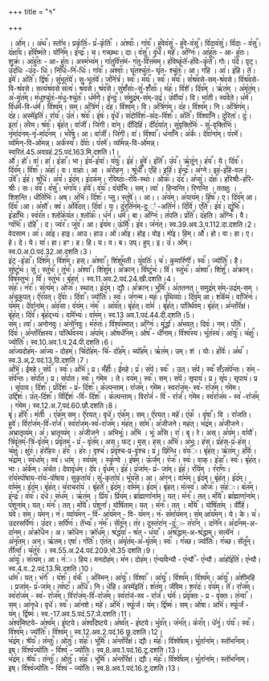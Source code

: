 +++
title = "१"

+++


  
। ओ꣢म्।।
अ꣡थ꣢꣯। स्तो꣣भ। प्रकृ꣡तिः꣢- प्र꣣-कृ꣡तिः꣢꣯ । अ꣡श्वाः꣢꣯। गा꣡वः꣢꣯। हु꣣वेव꣡सु꣢ - हु꣣वे-व꣡सु꣢꣯। वि꣣दाव꣡सु꣢। वि꣣दाः - व꣣सु꣢꣯। द꣡क्षा꣢꣯य।
ह꣣वि꣡ष्म꣢ते। यो꣡नि꣢꣯म्। इ꣡न्द्रः꣢꣯। च। गच्छथः। दाः। व꣡सु꣢꣯। वृ꣣धे꣢। म꣣हे꣢। अ꣣ग्निः꣢। आ꣡हु꣢꣯तः - आ- हु꣣तः। शुक्रः꣢।
आ꣡हु꣢꣯तः - आ- हु꣣तः। अस्म꣡भ्य꣢म्। गा꣣तुवि꣡त्त꣢मं- ग꣣तु-वि꣡त्त꣢꣯मम्। ह꣣विष्कृ꣡ते꣢-ह꣣विः-कृ꣡ते꣢꣯। गोः। प꣣दे। पृट्। उ꣣द꣢धिः -उ꣣द- धिः꣢। नि꣣धिः꣢-नि꣣-धिः꣢।
गा꣡वः꣢꣯। अ꣡श्वाः꣢꣯। घृ꣣तश्चु꣡तः꣢- घृ꣣त- श्चु꣡तः꣢꣯। आ। ग꣣हि । आ꣢। इ꣣हि। ते꣢। इ꣣मे꣢। अ꣡ति꣢꣯। द्वि꣡षः꣢꣯। सु꣣भूत꣡ये꣢। सु-भूत꣡ये꣢। ज꣣नि꣡त्रं꣢।
स्वः꣢꣯। म꣡यः꣢꣯। स्वः꣢꣯। म꣡यः꣢꣯। सं꣡श्र꣢꣯वसे-सम्-श्र꣣वसे। वि꣡श्र꣢꣯वसे-वि-श्र꣣वसे। सत्य꣡श्र꣢वसे स꣣त्य꣢। श्र꣣वसे। श्र꣡व꣢꣯से। सु꣣शँ꣡साः꣢-सु꣣-शँ꣡साः꣢꣯।
म꣣हः꣢। वि꣣शे꣢। दि꣡व꣢꣯म् । ऋ꣣त꣢म् । अ꣣मृ꣡त꣢म्। अ꣣-मृ꣡त꣢꣯म्। म꣣धुश्चु꣡तः꣢-म꣣धु-श्चु꣡तः꣢꣯। ध꣡र्म꣢꣯णे। इ꣡न्दुः꣢꣯। स꣣मुद्र꣢म्-स꣣म्-उद्रं꣢।
उ꣣र्वीया꣢। वि। भा꣣ती। स्व꣢꣯र्वते। ध꣡र्म꣢꣯। वि꣡ध꣢꣯र्म-वि-ध꣢र्म। वि꣡श्व꣢꣯म्। सम्। अ꣣त्रि꣡णं꣢। द꣣ह। वि꣡श्व꣢꣯म्। वि। अ꣣त्रि꣡ण꣢म्। द꣣ह।
वि꣡श्व꣢꣯म्। नि। अ꣣त्रि꣡ण꣢म्। द꣣ह। अस्मे꣡इति꣢। रा꣡यः꣢꣯। उ꣣त꣢। श्र꣡वः꣢꣯। इ꣣षः꣢। वृ꣣धे꣢। स꣣दोवि꣡शः꣢-स꣣दः-वि꣡शः꣢꣯। अ꣡ति꣢꣯। वि꣡श्वा꣢꣯नि। दु꣣रिता꣢।
दुः꣣। इता꣣। त꣣रेम। श्र꣡वः꣢꣯। बृ꣣ह꣢त्। वा꣣जी꣢। जि꣣गी। वा꣢न्। दी꣣दिहि꣢। दी꣣द꣡या꣢त्। सु꣣वृक्ति꣡भिः꣢ - सु꣣-वृक्ति꣡भिः꣢। नृ꣣मा꣡द꣢नम्-नृ꣣-मा꣡द꣢꣯नम् ।
भ꣡रे꣢꣯षु। आ। वा꣣जी꣢। जि꣣गी। वा꣢। वि꣡श्वा꣢꣯। ध꣡ना꣢꣯नि। अ꣣र्कः꣢। दे꣣वा꣡ना꣢म्। प꣣रमे꣢। व्यो꣢꣯मन्-वि-ओ꣣मन्न्। अर्क꣡स्य꣢। दे꣣वाः꣢। प꣣रमे꣢। व्यो꣢꣯मन्न्-वि-ओ꣣मन्न्।
स्वरितं.45.अवग्रहं.25.पदं.163.मि.दशति।1।  
औ꣢। हो꣣। वा꣢। हा꣣। इ꣡डा꣢꣯। भा। इ꣡य꣢꣯-इ꣣या꣢। य꣡युः꣢꣯। इ꣣ह꣢। हु꣣वे꣢। इ꣡ति꣢꣯। उ꣡प꣢꣯। ऋ꣣तू꣢न्। ह꣡य꣢꣯। ये। दि꣡वः꣢꣯। दि꣡व꣢꣯म्। वि꣡शः꣢꣯। अ꣣हा꣢। वः। वाहाः꣢।
आ । अ꣣रोहन् । श्रू꣡धी꣢꣯। ए꣣हि। इहि꣢। इं꣡न्द्रः꣢꣯। अ꣣ग्ने। इह꣢-इ꣣हि-वल। उ꣡वे꣢꣯। इ꣣ह꣢। श्रु꣣धि꣢। अ꣣यं꣢। इ꣣द꣢म्। इ꣣दक꣢म्। र꣣यिष्ठाः꣢-र꣣यि-स्थाः꣢।
ओ꣡कः꣢꣯। द꣡द꣢꣯। अ꣣प्सु꣢। द꣡क्षः꣢꣯। ह꣣रिश्रीः꣢-ह꣣रि-श्रीः꣢। सः। व꣡व꣢꣯। व꣡सु꣢꣯। भ꣡गा꣢꣯य। ह꣣ये꣢। व꣡यः꣢꣯। व꣡यो꣢꣯भिः। सम्। त्वा꣣ । हिन्वन्ति। रिणन्ति ।
ततक्षुः । शिशन्ति। धीति꣡भिः꣢। अष्। अ꣣भि꣢। दि꣡शः꣢꣯। प्सु। स्तु꣣षे꣢।। आ।। अ꣣य꣢म्। अ꣣याय꣢म्। हि꣡षः꣢꣯। ए। दि꣡व꣢꣯म् आ। दि꣡वः꣢꣯।आ।
अ꣣सौ꣢। क्व꣡। अ꣡वि꣢꣯दत्। दि꣣वा꣢। यः। दु꣣रति꣡न꣢म्-दुः ꣣ -अति꣡नं꣢। दि꣣वि꣢। ए꣡ति꣢꣯। इ꣣व꣢। द्यु꣡भिः꣢꣯। इ꣣डा꣢꣯भिः। स्व꣡र꣢꣯त। श्लो꣣क꣡य꣢त।
श्लो꣣कः꣢꣯। ध꣡नं꣢꣯। ध꣡र्म꣢꣯। बा। अ꣣ग्निः꣢। त꣣पति। प्र꣡ति꣢꣯। द꣣हति। अ꣣ग्निः꣢। वै। ग्व꣡भिः꣢꣯। दो꣡हे꣢꣯ । द। ज्व꣡र꣢꣯। जु꣡व꣢꣯। आ। इ꣣य꣢म। ऊ꣡र्मिः꣢꣯। इ꣣व। ज꣡न꣢त्।
स्व.39.अव.3.प.112.दा.दशति।2।  
वेदसाम। आ꣢। आ꣣इ। हाइ। आउ। हाउ। ओ꣢।ओ꣣इ। होइ। वोइ। मो꣢इ। हिम्। औ꣣। हो। वा। हा।
ए। हे। दे। ये। या꣢। हा। हꣳ। ह। हि। य। व। ब। उप्। हुप्। इ। उ꣣। ओ꣢म्।
स्व.0.अ.0.पदं.32.आ.दशति।3।  
इ꣢ट् -इ꣡डा꣢꣯। दि꣡श꣢꣯म्। वि꣢श꣢꣯म्। हस्। अ꣡श्वा꣢꣯। शि꣡शु꣢꣯मती। यु꣣वतिः꣢। च꣣। कुमारि꣡णी꣢। स्वः꣢꣯। ज्यो꣡तिः꣢꣯। है। सु꣣ष्टु꣡भः꣢। सु꣣। स्तु꣡भः꣢꣯। तु꣡भः꣢꣯। अ꣡श्वा꣢꣯। शि꣡शु꣢꣯म्। अ꣣क्रान्। वि꣣ष्टु꣡भः꣢। वि꣣। स्तु꣡भः꣢꣯। अ꣡श्वा꣢꣯। शि꣡शुं꣢꣯। अ꣣क्रान्। विष꣡स्तुभः꣢। वि꣣। स्तु꣡भः꣢꣯। बृ꣣हत्꣢ ।
स्व.11.अव.2.पदं.24.खी.दशति।4।  
स꣡हः꣢꣯। न꣡रः꣢꣯। स꣣त्य꣢म्। ओ꣡जः꣢꣯। स्थात्। इ꣣द꣢म्। द्यौः। अ꣣क्रान्। भू꣡मिः꣢꣯। अ꣣ततनत्। समुद्र꣢म् स꣣म्-उद्र꣢म्-सम् । अ꣣चूकुपत्। ऐ꣡र꣢꣯यत्। दे꣣वाः꣢। दि꣡वा꣢꣯। ज्यो꣡तिः꣢꣯। स्वः꣢꣯। ज꣣गन्म। महः꣢। पृ꣣थिव्याः꣢। दि꣡व꣢꣯म् आ। श꣣के꣡म꣢।
वा꣣जि꣡नः꣢। य꣣म꣢म्। दे꣣वा꣡ना꣢म्। अ꣡व꣢꣯सा। व꣣य꣢म्। न꣡मः꣢꣯ । आ꣡व꣢꣯त्। बृ꣣ह꣢त्। वा꣣मं꣢ । बृ꣣ह꣡त्। पा꣡र्त्थि꣢꣯वम्। बृ꣣ह꣡त्। अ꣣न्त꣡रि꣢क्षं। बृ꣣ह꣡त्। दि꣡वं꣢꣯। बृ꣣ह꣡द्भ्यः꣢। वा꣣मे꣡भ्यः꣢। वा꣣म꣢म्।
स्व.13 अव.1.पदं.44.दी.दशति।5।  
स꣢म्। त्वा꣣। अनोनवुः। अ꣡नो꣢꣯नवुः। म꣣रु꣡तः꣢। वि꣡श्व꣢꣯स्मात्। अ꣣ग्निः꣢। मू꣣र्द्धा꣢। अ꣣भवत्। दिवः꣢। नम्। प꣡तिः꣢꣯। दि꣣वः꣢।
अ꣣न्त꣡रि꣢क्षस्य। पा꣡र्त्थि꣢꣯वस्य। अ꣣पा꣢म्। ओ꣡षधी꣢꣯नम्। ओ꣡ष꣢꣯ - धी꣣नाम्। वि꣡श्व꣢꣯स्य। भू꣣त꣡स्य꣢। आ꣡युः꣢꣯। च꣡क्षुः꣢꣯। ज्यो꣡तिः꣢꣯।
स्व.10.अव.1.प.24.पी.दशति।6।  
आ꣣ज्यदोह꣢म्- आ꣣ज्य - दोहम्꣢। चि꣣दो꣡ह꣢म्- चि꣣- दो꣡ह꣢꣯म्। च्यो꣡ह꣢꣯म्। ऋ꣣त꣢म्। उम्। शं । योः। ह꣣विः꣢। अ꣣थ꣢꣯ ।
स्व.3.अ.2.पदं.13.ठि.दशति।7।  
अ꣣भि꣢। ई꣣महे। स꣡र्प꣢꣯ । स्वः꣢꣯। अ꣣भि꣢। प्र। मँ꣡हीः꣢꣯। ई꣣महे। प्र꣢। स꣣र्प। स्वः꣢꣯ । उत्। स꣣र्प। स्वः꣢꣯
सँ꣣ऽस꣡र्प꣢न्तः। स꣣म् - स꣡र्प꣢꣯न्तः। स꣡र्पा꣢꣯त। प्र। स꣣र्पात। स्वः꣢꣯। ग꣣मेम । ते। वय꣢म्। स्वः꣢꣯। सम्। स꣣र्प। सृपाय꣢। प्र। सृ꣣प। सृपाय꣢। प्र ।
सृ꣣पाय। दि꣡शः꣢꣯। प्र꣣दि꣡शः꣢ - प्र꣣- दि꣡शः꣢꣯। क꣣ल्पन्ताम्। रा꣡ज꣢꣯म्। ग꣣मेम। स्वरा꣡ज꣢म्- स्व꣣- रा꣡ज꣢꣯म्। ग꣣मेम। उद्दि꣡शः꣢। उ꣣त्-दि꣡शः꣢꣯। वि꣣द्दि꣡शः꣢ -वि꣣- दि꣡शः꣢꣯ ।
क꣣ल्पन्ताम्। विरा꣡जं꣢ - वि꣣ - रा꣡जं꣢꣯। ग꣣मेम। स्व꣣रा꣡ज꣢म - स्व꣣ -रा꣡ज꣢꣯म् । ग꣣मेम।
स्व.12.अ.7.पदं.60.छौ.दशति।8।  
बृ꣢। ह꣡रिः꣢꣯। म꣡तीः꣢꣯ । ए꣡क꣢꣯म् सम्। ऐ꣣रयत्। वृधे꣢। ए꣡क꣢꣯म्। सम्। ऐ꣣रयत्। महे꣢। ए꣡क꣢꣯ । वृ꣡षा꣢꣯। वि । रा꣣जति। हुवे꣢। वि꣣रा꣡ज꣢म्-वि꣣-रा꣣जं꣢꣯। स्व꣣रा꣡ज꣢म्-स्व꣣-रा꣡ज꣢꣯म्।
म꣣ह꣢त्। सा꣡म꣢꣯। अ꣣जीजने। मह꣢त्। भ꣣द्र꣢म्। अ꣣जीजने। अभ्रातृव्य꣢म्। अ꣣। भ्रातृव्य꣢म् । अ꣣जीजने । अभिभूः꣢। अ꣣भि । भूः꣢ अ꣣सि। रा꣢। बृ। रे। अस्। अ꣣य꣢म्।
वा꣣यौ꣢। त्रि꣣वृ꣡तम्꣢-त्रि꣣-वृ꣡त꣢꣯म्। प्र꣣वृ꣡तम्꣢ - प्र꣣ - वृ꣡त꣢꣯म्। अस्। फट्। मृस्। हस्। अ꣣भि꣢। अ꣣भूः। ह꣢स्। प्र꣣ह꣢स्-प्र꣣-ह꣢स्। च꣡क्षुः꣢꣯। क्षु꣣रः꣢। ह꣡रो꣡हरः। ह꣡रः꣢꣯ । ह꣣रः।
वृश्च꣢। प्र꣡वृ꣢꣯श्च-प्र-वृ꣣श्च। प्र꣢। छि꣣न्धि। व꣡य꣢꣯ः। बृ꣣ह꣢त्। ऋ꣣त꣢म्। ह꣣विः꣢। भ꣣द्रा꣢म्। स्व꣣धा꣢म्। स्व꣣। धा꣢म् । स्व꣣य꣢म् । स्कृ꣣ण्वे । इ꣡ष꣢꣯म्। ऊ꣡र्ज꣢꣯म्। र꣡जः꣢꣯। स्वः꣢।
वाक्। इ꣡डा꣢꣯। स्वः꣢꣯। बृ꣣ह꣢त्। भाः। अ꣣र्क꣢म्। अ꣣र्चत। देवावृ꣡ध꣢म्। दे꣣व। वृ꣡ध꣢꣯म्। इ꣣ह꣢। प्र꣣जा꣢म्- प्र꣣- जा꣢म्। इ꣣ह꣢। र꣣यि꣢म् । र꣡रा꣢꣯णः।
रा꣣य꣡स्पो꣢षाय-रा꣣यः꣢-पो꣣षाय। सुकृता꣡य꣢। सु꣣-कृता꣡य꣡। भू꣡य꣢꣯से। आ। अ꣣गन्। वा꣣म꣢म्। इ꣣द꣢म्। बृ꣣ह꣢त्। इ꣣द꣢म्। वा꣣म꣢म्। इ꣣द꣢म्। बृ꣣ह꣢त्।
च꣣राचरा꣡य꣢ । बृ꣣हते꣢। इ꣣द꣢म्। वा꣣म꣢म्। इ꣣दम्꣢। बृ꣣हत्। म꣡त्स्व꣢꣯। ओ꣡जः꣢꣯। स꣡ह꣢ः। ब꣡ल꣢꣯म्। इ꣡न्द्रः꣢꣯। व꣡यः꣢꣯। द꣣धे। स꣡ध꣢꣯म् । ऋ꣣त꣢म् ।
प्रि꣡य꣢꣯। प्रि꣣य꣢म्। ब्रा꣣ह्माणा꣡ना꣢म्। यत्। म꣡नः꣢꣯। तत्। म꣡यि꣢꣯। ब्रा꣣ह्माणा꣡ना꣢म्। प꣣शूना꣢म्। यत्। म꣡नः꣢꣯। तत्। म꣡यि꣢꣯। प꣣शूनां꣢। यो꣣षि꣡ताम्। यत् । म꣡नः꣢꣯।
तत् । म꣡यि꣢꣯ । यो꣣षि꣡ता꣢म् । वी꣣हि꣢। य꣣वे। स꣢म्। य꣣मन्। न꣢। व्या꣡य꣢꣯मन् - वि꣣- आ꣡य꣢꣯मन् - वि- य꣣मन्। न꣢- स꣣मा꣡य꣢मन्। स꣣म् आ꣡य꣢꣯मन्। ये। के।
च꣣। उदरसर्पि꣡णः꣢। उ꣣दर। सर्पि꣡णः꣢। ते꣡भ्यः꣢꣯। न꣡मः꣢꣯। से꣡तू꣢꣯न्। त꣣र। दुस्त꣡रा꣢न् -दु꣣ः- त꣡रा꣢꣯न् । दा꣡ने꣢꣯न। अ꣡दा꣢꣯नम्-अ-दा꣣नम्। अ꣡क्रो꣢꣯धेन। अ। क्रो꣣धेन।
क्रो꣡ध꣢꣯म्। श्र꣣द्ध꣡या꣢ - श्र꣣त् - ध꣡या꣢꣯ । अ꣡श्र꣢꣯द्धाम्-अ-श्र꣣द्धाम्। सत्ये꣡न꣢ । अ꣡नृ꣢꣯तम्। अन्। ऋ꣣तम्। एषा꣢। ग꣡तिः꣢꣯। ए꣣त꣢त्। अ꣣मृ꣡त꣢म्-अ꣣-मृ꣡त꣢꣯म्।
स्वः꣢꣯ । ग꣣च्छ। ज्यो꣡तिः꣢꣯। ग꣣च्छ। से꣡तू꣢꣯न्। ती꣣र्त्वा꣢। च꣣तु꣡रः꣢ ।
स्व.55.अ.24.पदं.209.भो.35 दशति।9।  
आ꣡युः꣢꣯। स꣣त्य꣢म्। आ। न꣣ः। हिय। मनदोह꣢म्। म꣣न। दोह꣢म्। ए꣡न्या꣢꣯वेन्यौ - ए꣡न्यौ꣢꣯ - ए꣣न्यौ। आ꣢हो꣣इ꣡ति꣢। ए꣣न्यौ।
स्व.4.व..2.पदं.13.थि.दशति।10।  
धा꣡म꣢꣯। यत्। भ꣡र्गः꣢꣯ । य꣡शः꣢꣯। व꣡र्चः꣢꣯ । अ꣣स्मिन्। आ꣡युः꣢꣯। वि꣡श्वा꣢꣯ । आ꣡युः꣢꣯। वि꣡श्व꣢꣯म्। वि꣡श्व꣢꣯म्। आ꣡युः꣢꣯। अ꣣शीमहि । प्रजा꣢म्- प्र꣣-जा꣢म्।
त्व꣡ष्टः꣢꣯। अ꣡धि꣢꣯। नि। धे꣣हि। अस्मे꣡इति꣢। श꣣त꣢म्। जी꣣वेम। शर꣡दः꣢। व꣣य꣢म्। ते꣣। रा꣡ज꣢꣯म्। स्व꣣रा꣡ज꣢म् - स्व꣣- रा꣡ज꣢꣯म्।
वि꣣रा꣡ज꣢म्-वि꣣-रा꣡ज꣢꣯म्। स्व꣣रा꣡जं-स्व - रा꣡जं꣢꣯। घ꣣र्मः꣢। प्र꣡वृ꣢꣯क्तः - प्र - वृ꣣क्तः।
त꣣न्वा꣢꣯ । सम्। आ꣣नृधे। वृधे꣢। स्वः꣢꣯। आ꣣नशे। महे꣢। अ꣣भि꣢। स्फू꣣र्ज। य꣢म्। द्वि꣣ष्मः꣢। सम्। ओ꣣षा। अभि꣢। स्फू꣣र्जं - य꣢म्। द्वि꣣ष्मः꣢।
स्व.-17.अव.5.पदं.57.ञे.दशति।11।  
अ꣡श्व꣢꣯मिष्टये- अ꣡श्व꣢꣯म्। इ꣣ष्टये। अ꣡श्व꣢꣯दिष्टये। अ꣡ष्व꣢꣯त् - इ꣣ष्टये। भु꣡व꣢꣯त्। ज꣡न꣢꣯त्। क꣡र꣢꣯त्। धे꣣नु꣢। प꣡यः꣢꣯। स्वः꣢꣯। वि꣡श्व꣢꣯म्। ज्यो꣡तिः꣢꣯। वि꣡श्व꣢꣯म्।
स्व.12.अव.2.पदं.16 छू.दशति।12।  
भ꣣द्र꣢म्। श्रे꣡यः꣢꣯। त꣡न्तुः꣢꣯। ओ꣡तुः꣢꣯। स꣡हः꣢꣯। भू꣡मिः꣢꣯। अ꣣न्त꣡रि꣢क्षं। द्यौः। म꣡हः꣢꣯। वि꣡श्वे꣢꣯षाम्। भू꣣ता꣡ना꣢म्।
स्तो꣡भा꣢꣯नाम्। इष्। वि꣣श्व꣡ज्यो꣢तिः - वि꣣श्व꣢ - ज्यो꣣तिः।
स्व.8.अव.1.पदं.16.टू.दशति।13।  
भ꣣द्र꣢म्। श्रे꣡यः꣢꣯। त꣡न्तुः꣢꣯। ओ꣡तुः꣢꣯। स꣡हः꣢꣯। भू꣡मिः꣢꣯। अ꣣न्त꣡रि꣢क्षं। द्यौः। म꣡हः꣢꣯। वि꣡श्वे꣢꣯षाम्। भू꣣ता꣡ना꣢म्।
स्तो꣡भा꣢꣯नाम्। इष्। वि꣣श्व꣡ज्यो꣢तिः - वि꣣श्व꣢ - ज्यो꣣तिः।
स्व.8.अव.1.पदं.16.टू.दशति।13।  
